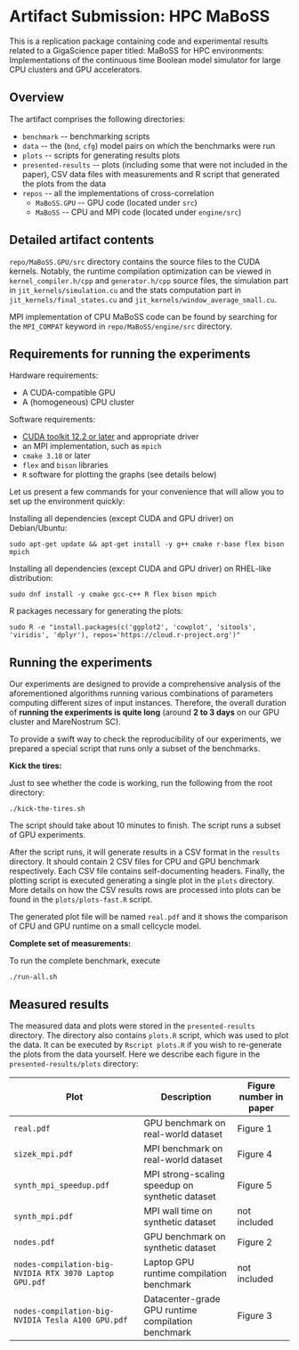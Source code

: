 # Artifact Submission: HPC MaBoSS 

This is a replication package containing code and experimental results related to a GigaScience paper titled: MaBoSS for HPC environments: Implementations of the continuous time Boolean model simulator for large CPU clusters and GPU accelerators.

## Overview

The artifact comprises the following directories:

* `benchmark` -- benchmarking scripts
* `data` -- the (`bnd`, `cfg`) model pairs on which the benchmarks were run
* `plots` -- scripts for generating results plots	
* `presented-results` -- plots (including some that were not included in the paper), CSV data files with measurements and R script that generated the plots from the data
* `repos` -- all the implementations of cross-correlation
  - `MaBoSS.GPU` -- GPU code (located under `src`)
  - `MaBoSS` -- CPU and MPI code (located under `engine/src`)


## Detailed artifact contents

`repo/MaBoSS.GPU/src` directory contains the source files to the CUDA kernels. Notably, the runtime compilation optimization can be viewed in `kernel_compiler.h/cpp` and `generator.h/cpp` source files, the simulation part in `jit_kernels/simulation.cu` and the stats computation part in `jit_kernels/final_states.cu` and `jit_kernels/window_average_small.cu`.

MPI implementation of CPU MaBoSS code can be found by searching for the `MPI_COMPAT` keyword in `repo/MaBoSS/engine/src` directory.


## Requirements for running the experiments

Hardware requirements:

* A CUDA-compatible GPU
* A (homogeneous) CPU cluster

Software requirements:

* [CUDA toolkit 12.2 or later](https://developer.nvidia.com/cuda-downloads) and appropriate driver
* an MPI implementation, such as `mpich`
* `cmake 3.18` or later 
* `flex` and `bison` libraries
* `R` software for plotting the graphs (see details below)

Let us present a few commands for your convenience that will allow you to set up the environment quickly:

Installing all dependencies (except CUDA and GPU driver) on Debian/Ubuntu:
```
sudo apt-get update && apt-get install -y g++ cmake r-base flex bison mpich
```

Installing all dependencies (except CUDA and GPU driver) on RHEL-like distribution:
```
sudo dnf install -y cmake gcc-c++ R flex bison mpich
```

R packages necessary for generating the plots:
```
sudo R -e "install.packages(c('ggplot2', 'cowplot', 'sitools', 'viridis', 'dplyr'), repos='https://cloud.r-project.org')"
```


## Running the experiments

Our experiments are designed to provide a comprehensive analysis of the aforementioned algorithms running various combinations of parameters computing different sizes of input instances. Therefore, the overall duration of **running the experiments is quite long** (around **2 to 3 days** on our GPU cluster and MareNostrum SC).

To provide a swift way to check the reproducibility of our experiments, we prepared a special script that runs only a subset of the benchmarks.

**Kick the tires:**

Just to see whether the code is working, run the following from the root directory:
```
./kick-the-tires.sh
```
The script should take about 10 minutes to finish. The script runs a subset of GPU experiments.

After the script runs, it will generate results in a CSV format in the `results` directory. It should contain 2 CSV files for CPU and GPU benchmark respectively. Each CSV file contains self-documenting headers. Finally, the plotting script is executed generating a single plot in the `plots` directory. 
More details on how the CSV results rows are processed into plots can be found in the `plots/plots-fast.R` script.

The generated plot file will be named `real.pdf` and it shows the comparison of CPU and GPU runtime on a small cellcycle model.


**Complete set of measurements:**

To run the complete benchmark, execute
```
./run-all.sh
```

## Measured results

The measured data and plots were stored in the `presented-results` directory. The directory also contains `plots.R` script, which was used to plot the data. It can be executed by `Rscript plots.R` if you wish to re-generate the plots from the data yourself. Here we describe each figure in the `presented-results/plots` directory:

| Plot | Description | Figure number in paper |
| --------------------------- | ----------- | -- |
| `real.pdf`| GPU benchmark on real-world dataset | Figure 1
| `sizek_mpi.pdf`| MPI benchmark on real-world dataset | Figure 4 
| `synth_mpi_speedup.pdf`| MPI strong-scaling speedup on synthetic dataset | Figure 5
| `synth_mpi.pdf`| MPI wall time on synthetic dataset | not included
| `nodes.pdf`|GPU benchmark on synthetic dataset |  Figure 2
| `nodes-compilation-big-NVIDIA RTX 3070 Laptop GPU.pdf`| Laptop GPU runtime compilation benchmark |   not included
| `nodes-compilation-big-NVIDIA Tesla A100 GPU.pdf`| Datacenter-grade GPU runtime compilation benchmark |  Figure 3